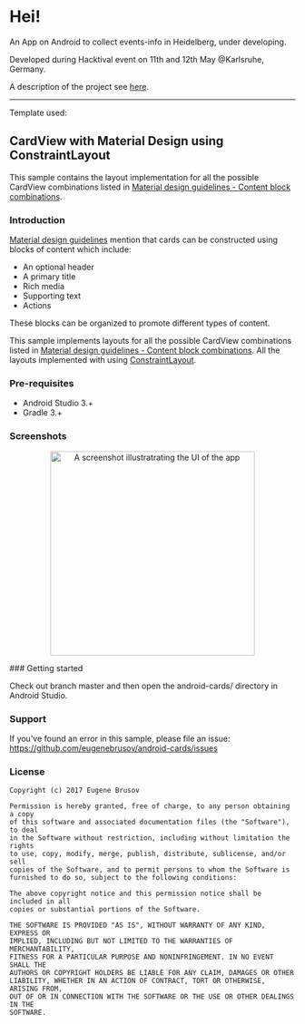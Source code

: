 # Hei!





An App on Android to collect events-info in Heidelberg, under developing.

Developed during Hacktival event on 11th and 12th May @Karlsruhe, Germany. 

A description of the project see [here](<https://devpost.com/software/stneve>).





---

Template used: 



## CardView with Material Design using ConstraintLayout

This sample contains the layout implementation for all the possible CardView combinations listed in [Material design guidelines - Content block combinations](https://material.io/guidelines/components/cards.html#cards-content-blocks).

### Introduction

[Material design guidelines](https://material.io/guidelines/components/cards.html#cards-content-blocks) mention that cards can be constructed using blocks of content which include:

- An optional header
- A primary title
- Rich media
- Supporting text
- Actions

These blocks can be organized to promote different types of content. 

This sample implements layouts for all the possible CardView combinations listed in [Material design guidelines - Content block combinations](https://material.io/guidelines/components/cards.html#cards-content-blocks). All the layouts implemented with using [ConstraintLayout](https://developer.android.com/training/constraint-layout/index.html).

### Pre-requisites

- Android Studio 3.+
- Gradle 3.+

### Screenshots

<p align="center">
    <img src="https://user-images.githubusercontent.com/23726864/32780552-fe55f04e-c941-11e7-9492-8d023758e79c.png" 
         alt="A screenshot illustratrating the UI of the app" width="360" />
</p>
### Getting started

Check out branch master and then open the android-cards/ directory in Android Studio.

### Support

If you've found an error in this sample, please file an issue: https://github.com/eugenebrusov/android-cards/issues

### License

```
Copyright (c) 2017 Eugene Brusov

Permission is hereby granted, free of charge, to any person obtaining a copy
of this software and associated documentation files (the "Software"), to deal
in the Software without restriction, including without limitation the rights
to use, copy, modify, merge, publish, distribute, sublicense, and/or sell
copies of the Software, and to permit persons to whom the Software is
furnished to do so, subject to the following conditions:

The above copyright notice and this permission notice shall be included in all
copies or substantial portions of the Software.

THE SOFTWARE IS PROVIDED "AS IS", WITHOUT WARRANTY OF ANY KIND, EXPRESS OR
IMPLIED, INCLUDING BUT NOT LIMITED TO THE WARRANTIES OF MERCHANTABILITY,
FITNESS FOR A PARTICULAR PURPOSE AND NONINFRINGEMENT. IN NO EVENT SHALL THE
AUTHORS OR COPYRIGHT HOLDERS BE LIABLE FOR ANY CLAIM, DAMAGES OR OTHER
LIABILITY, WHETHER IN AN ACTION OF CONTRACT, TORT OR OTHERWISE, ARISING FROM,
OUT OF OR IN CONNECTION WITH THE SOFTWARE OR THE USE OR OTHER DEALINGS IN THE
SOFTWARE.
```

